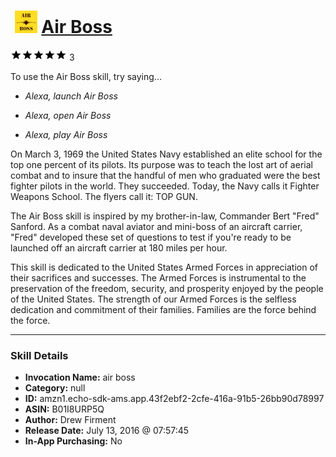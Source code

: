 # &nbsp;<img src="skill_icon" alt="Air Boss icon" width="36"> [Air Boss](http://alexa.amazon.com/#skills/amzn1.echo-sdk-ams.app.43f2ebf2-2cfe-416a-91b5-26bb90d78997)
![5 stars](../../images/ic_star_black_18dp_1x.png)![5 stars](../../images/ic_star_black_18dp_1x.png)![5 stars](../../images/ic_star_black_18dp_1x.png)![5 stars](../../images/ic_star_black_18dp_1x.png)![5 stars](../../images/ic_star_black_18dp_1x.png) 3

To use the Air Boss skill, try saying...

* *Alexa, launch Air Boss*

* *Alexa, open Air Boss*

* *Alexa, play Air Boss*

On March 3, 1969 the United States Navy established an elite school for the top one percent of its pilots. Its purpose was to teach the lost art of aerial combat and to insure that the handful of men who graduated were the best fighter pilots in the world. They succeeded. Today, the Navy calls it Fighter Weapons School. The flyers call it: TOP GUN.

The Air Boss skill is inspired by my brother-in-law, Commander Bert "Fred" Sanford.  As a combat naval aviator and mini-boss of an aircraft carrier, "Fred" developed these set of questions to test if you're ready to be launched off an aircraft carrier at 180 miles per hour.

This skill is dedicated to the United States Armed Forces in appreciation of their sacrifices and successes.  The Armed Forces is instrumental to the preservation of the freedom, security, and prosperity enjoyed by the people of the United States.  The strength of our Armed Forces is the selfless dedication and commitment of their families.  Families are the force behind the force.

***

### Skill Details

* **Invocation Name:** air boss
* **Category:** null
* **ID:** amzn1.echo-sdk-ams.app.43f2ebf2-2cfe-416a-91b5-26bb90d78997
* **ASIN:** B01I8URP5Q
* **Author:** Drew Firment
* **Release Date:** July 13, 2016 @ 07:57:45
* **In-App Purchasing:** No
